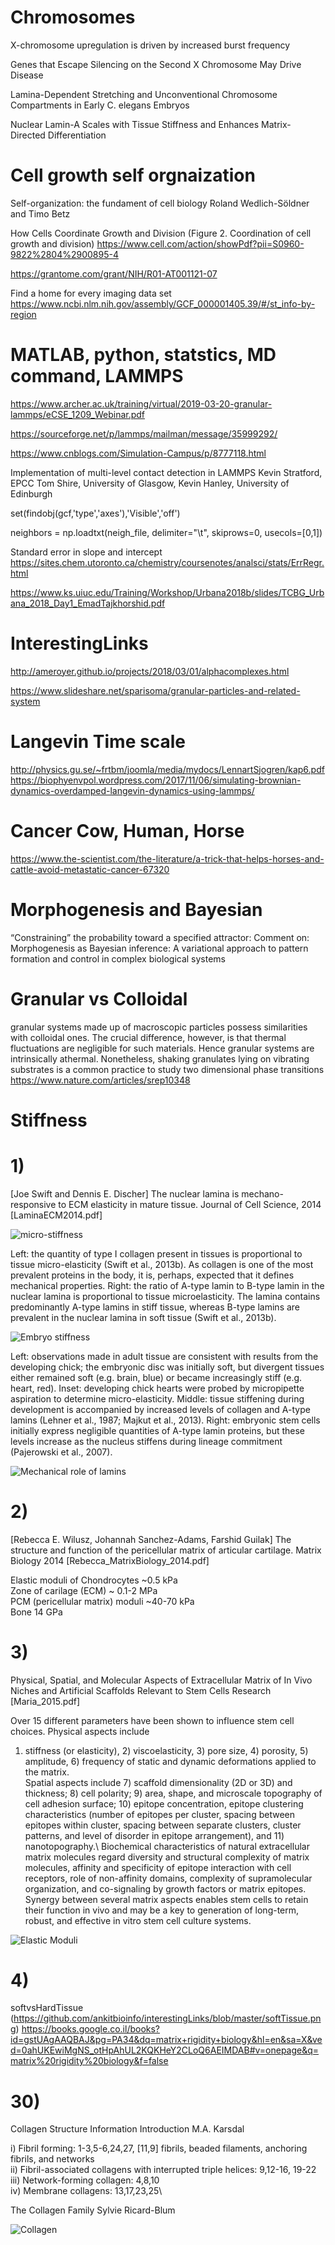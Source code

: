 



# Chromosomes 

X-chromosome upregulation is driven by increased burst frequency

Genes that Escape Silencing on the Second X Chromosome May Drive Disease

Lamina-Dependent Stretching and Unconventional Chromosome Compartments in Early C. elegans Embryos

Nuclear Lamin-A Scales with Tissue Stiffness and Enhances Matrix-Directed Differentiation


# Cell growth self orgnaization 

Self-organization: the fundament of cell biology Roland Wedlich-Söldner and Timo Betz

How Cells Coordinate Growth and Division (Figure 2. Coordination of cell growth and division)
https://www.cell.com/action/showPdf?pii=S0960-9822%2804%2900895-4

https://grantome.com/grant/NIH/R01-AT001121-07


Find a home for every imaging data set
https://www.ncbi.nlm.nih.gov/assembly/GCF_000001405.39/#/st_info-by-region



# MATLAB, python, statstics, MD command, LAMMPS

https://www.archer.ac.uk/training/virtual/2019-03-20-granular-lammps/eCSE_1209_Webinar.pdf

https://sourceforge.net/p/lammps/mailman/message/35999292/

https://www.cnblogs.com/Simulation-Campus/p/8777118.html

Implementation of multi-level contact detection in LAMMPS
Kevin Stratford, EPCC
Tom Shire, University of Glasgow,
Kevin Hanley, University of Edinburgh

set(findobj(gcf,'type','axes'),'Visible','off')

neighbors = np.loadtxt(neigh_file, delimiter="\t", skiprows=0, usecols=[0,1])

Standard error in slope and intercept 
https://sites.chem.utoronto.ca/chemistry/coursenotes/analsci/stats/ErrRegr.html

https://www.ks.uiuc.edu/Training/Workshop/Urbana2018b/slides/TCBG_Urbana_2018_Day1_EmadTajkhorshid.pdf


# InterestingLinks

http://ameroyer.github.io/projects/2018/03/01/alphacomplexes.html

https://www.slideshare.net/sparisoma/granular-particles-and-related-system


#  Langevin Time scale 
http://physics.gu.se/~frtbm/joomla/media/mydocs/LennartSjogren/kap6.pdf
https://biophyenvpol.wordpress.com/2017/11/06/simulating-brownian-dynamics-overdamped-langevin-dynamics-using-lammps/


# Cancer Cow, Human, Horse 

https://www.the-scientist.com/the-literature/a-trick-that-helps-horses-and-cattle-avoid-metastatic-cancer-67320

# Morphogenesis and Bayesian 
“Constraining” the probability toward a specified attractor: Comment on: Morphogenesis as Bayesian inference: A variational approach to pattern formation and control in complex biological systems

# Granular vs Colloidal 
granular systems made up of macroscopic particles possess similarities with colloidal ones. The crucial difference, however, is that thermal fluctuations are negligible for such materials. Hence granular systems are intrinsically athermal. Nonetheless, shaking granulates lying on vibrating substrates is a common practice to study two dimensional phase transitions
https://www.nature.com/articles/srep10348



# Stiffness 
# 1) 
[Joe Swift and Dennis E. Discher] The nuclear lamina is mechano-responsive to ECM elasticity in mature tissue. Journal of Cell Science, 2014 [LaminaECM2014.pdf]

![micro-stiffness](https://github.com/ankitbioinfo/interestingLinks/blob/master/micro-stiffness.png)

Left: the quantity of type I collagen present in tissues is proportional to tissue micro-elasticity (Swift et al., 2013b). As collagen is one of the most prevalent proteins in the body, it is, perhaps, expected that it defines mechanical properties. Right: the ratio of A-type lamin to B-type lamin in the nuclear lamina is proportional to tissue microelasticity. The lamina contains predominantly A-type lamins in stiff tissue, whereas B-type lamins are prevalent in the nuclear lamina in soft tissue (Swift et al., 2013b).

![Embryo stiffness](https://github.com/ankitbioinfo/interestingLinks/blob/master/stiffnessInEmbryo.png)

Left: observations made in adult tissue are consistent with results from the developing chick; the embryonic disc was initially soft, but divergent tissues either remained soft (e.g. brain, blue) or became increasingly stiff (e.g. heart, red). Inset: developing chick hearts were probed by micropipette aspiration to determine micro-elasticity. Middle: tissue stiffening during development is accompanied by increased levels of collagen and A-type lamins (Lehner et al., 1987; Majkut et al., 2013). Right: embryonic stem cells initially express negligible quantities of A-type lamin proteins, but these levels increase as the nucleus stiffens during lineage commitment (Pajerowski et al., 2007).

![Mechanical role of lamins](https://github.com/ankitbioinfo/interestingLinks/blob/master/mechanicalRoleOfLamins.png)


# 2) 
[Rebecca E. Wilusz, Johannah Sanchez-Adams, Farshid Guilak]  The structure and function of the pericellular matrix of articular cartilage. Matrix Biology 2014 [Rebecca_MatrixBiology_2014.pdf]

Elastic moduli of Chondrocytes ~0.5 kPa\
Zone of carilage (ECM) ~ 0.1-2 MPa\
PCM (pericellular matrix) moduli ~40-70 kPa\
Bone 14 GPa  

# 3) 
Physical, Spatial, and Molecular Aspects of Extracellular Matrix of In Vivo Niches and Artificial Scaffolds Relevant to Stem Cells Research [Maria_2015.pdf]


Over 15 different parameters have been shown to influence stem cell choices. 
Physical aspects include 
1) stiffness (or elasticity), 2) viscoelasticity, 3) pore size, 4) porosity, 5) amplitude, 6) frequency of static and dynamic deformations applied to the matrix.\
Spatial aspects include 7) scaffold dimensionality (2D or 3D) and thickness; 8) cell polarity; 9) area, shape, and microscale topography of cell adhesion surface; 10) epitope concentration, epitope clustering characteristics (number of epitopes per cluster, spacing between epitopes within cluster, spacing between separate clusters, cluster patterns, and level of disorder in epitope arrangement), and 11) nanotopography.\ 
Biochemical characteristics of natural extracellular matrix molecules regard diversity and structural complexity of matrix molecules, affinity and specificity of epitope interaction with cell receptors, role of non-affinity domains, complexity of supramolecular organization, and co-signaling by growth factors or matrix epitopes. Synergy between several matrix aspects enables stem cells to retain their function in vivo and may be a key to generation of long-term, robust, and effective in vitro stem cell culture systems.

![Elastic Moduli](https://github.com/ankitbioinfo/interestingLinks/blob/master/elasticModuli.png)


# 4) 
softvsHardTissue (https://github.com/ankitbioinfo/interestingLinks/blob/master/softTissue.png)
https://books.google.co.il/books?id=gstUAgAAQBAJ&pg=PA34&dq=matrix+rigidity+biology&hl=en&sa=X&ved=0ahUKEwiMgNS_otHpAhUL2KQKHeY2CLoQ6AEIMDAB#v=onepage&q=matrix%20rigidity%20biology&f=false



# 30) 
Collagen Structure Information  Introduction M.A. Karsdal 

i) Fibril forming: 1-3,5-6,24,27,   [11,9]  fibrils, beaded filaments, anchoring fibrils, and networks\
ii) Fibril-associated collagens with interrupted triple helices:  9,12-16, 19-22\
iii) Network-forming collagen: 4,8,10\
iv) Membrane collagens: 13,17,23,25\

The Collagen Family  Sylvie Ricard-Blum

![Collagen](https://github.com/ankitbioinfo/interestingLinks/blob/master/collagen.png)
